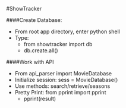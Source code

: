 #ShowTracker

####Create Database:
+ From root app directory, enter python shell
+ Type:
    + from showtracker import db
    + db.create.all()

####Work with API
+ From api_parser import MovieDatabase
+ Initialize session: sess = MovieDatabase()
+ Use methods: search/retrieve/seasons
+ Pretty Print: from pprint import pprint
    + pprint(result)


